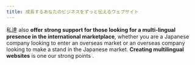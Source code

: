 ```yaml
---
title: 成長するあなたのビジネスをずっと伝えるウェブサイト
---
```


私達 also **offer strong support for those looking for a multi-lingual presence in the international marketplace**, whether you are a Japanese company looking to enter an overseas market or an overseas company looking to make a stand in the Japanese market. **Creating multilingual websites** is one our strong points .
